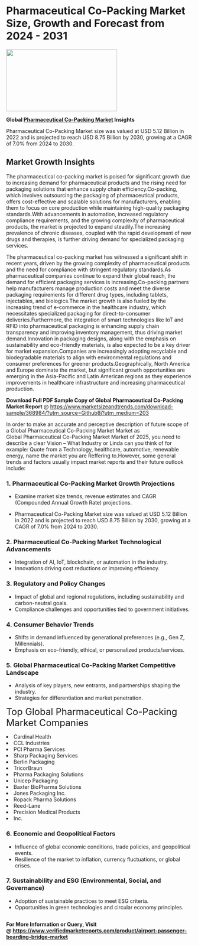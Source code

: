 <H1>Pharmaceutical Co-Packing Market Size, Growth and Forecast from 2024 - 2031</H1><img class="aligncenter size-medium wp-image-584254" src="https://thirdeyenews.in/wp-content/uploads/2024/09/Global-Market-Research-300x168.jpeg" alt="" width="300" height="168" /><p><strong>Global&nbsp;<a href="https://www.marketsizeandtrends.com/download-sample/368984/?utm_source=Github8j?utm_medium=203">Pharmaceutical Co-Packing Market</a> Insights</strong></p><p>Pharmaceutical Co-Packing Market size was valued at USD 5.12 Billion in 2022 and is projected to reach USD 8.75 Billion by 2030, growing at a CAGR of 7.0% from 2024 to 2030.</p><p><h2>Market Growth Insights</h2> <p>The pharmaceutical co-packing market is poised for significant growth due to increasing demand for pharmaceutical products and the rising need for packaging solutions that enhance supply chain efficiency.Co-packing, which involves outsourcing the packaging of pharmaceutical products, offers cost-effective and scalable solutions for manufacturers, enabling them to focus on core production while maintaining high-quality packaging standards.With advancements in automation, increased regulatory compliance requirements, and the growing complexity of pharmaceutical products, the market is projected to expand steadily.The increasing prevalence of chronic diseases, coupled with the rapid development of new drugs and therapies, is further driving demand for specialized packaging services.</p> <p>The pharmaceutical co-packing market has witnessed a significant shift in recent years, driven by the growing complexity of pharmaceutical products and the need for compliance with stringent regulatory standards.As pharmaceutical companies continue to expand their global reach, the demand for efficient packaging services is increasing.Co-packing partners help manufacturers manage production costs and meet the diverse packaging requirements for different drug types, including tablets, injectables, and biologics.The market growth is also fueled by the increasing trend of e-commerce in the healthcare industry, which necessitates specialized packaging for direct-to-consumer deliveries.Furthermore, the integration of smart technologies like IoT and RFID into pharmaceutical packaging is enhancing supply chain transparency and improving inventory management, thus driving market demand.Innovation in packaging designs, along with the emphasis on sustainability and eco-friendly materials, is also expected to be a key driver for market expansion.Companies are increasingly adopting recyclable and biodegradable materials to align with environmental regulations and consumer preferences for greener products.Geographically, North America and Europe dominate the market, but significant growth opportunities are emerging in the Asia-Pacific and Latin American regions as they experience improvements in healthcare infrastructure and increasing pharmaceutical production.<p><span class=""><strong>Download Full PDF Sample Copy of Global Pharmaceutical Co-Packing Market Report</strong> @ <a href="https://www.marketsizeandtrends.com/download-sample/368984/?utm_source=Github8j?utm_medium=203" target="_blank">https://www.marketsizeandtrends.com/download-sample/368984/?utm_source=Github8j?utm_medium=203</a></span></p><p>In order to make an accurate and perceptive description of future scope of a Global&nbsp;Pharmaceutical Co-Packing Market Market as Global&nbsp;Pharmaceutical Co-Packing Market Market of 2025, you need to describe a clear Vision &ndash; What Industry or Linda can you think of for example: Quote from a Technology, healthcare, automotive, renewable energy, name the market you are Reffering to.However, some general trends and factors usually impact market reports and their future outlook include:</p><h3>1.&nbsp;<strong>Pharmaceutical Co-Packing Market Growth Projections</strong></h3><ul><li>Examine market size trends, revenue estimates and CAGR (Compounded Annual Growth Rate) projections.</li><li><p>Pharmaceutical Co-Packing Market size was valued at USD 5.12 Billion in 2022 and is projected to reach USD 8.75 Billion by 2030, growing at a CAGR of 7.0% from 2024 to 2030.</p></li></ul><h3>2.&nbsp;<strong>Pharmaceutical Co-Packing Market Technological Advancements</strong></h3><ul><li>Integration of AI, IoT, blockchain, or automation in the industry.</li><li>Innovations driving cost reductions or improving efficiency.</li></ul><h3>3.&nbsp;<strong>Regulatory and Policy Changes</strong></h3><ul><li>Impact of global and regional regulations, including sustainability and carbon-neutral goals.</li><li>Compliance challenges and opportunities tied to government initiatives.</li></ul><h3>4.&nbsp;<strong>Consumer Behavior Trends</strong></h3><ul><li>Shifts in demand influenced by generational preferences (e.g., Gen Z, Millennials).</li><li>Emphasis on eco-friendly, ethical, or personalized products/services.</li></ul><h3>5.&nbsp;<strong>Global Pharmaceutical Co-Packing Market Competitive Landscape</strong></h3><ul><li>Analysis of key players, new entrants, and partnerships shaping the industry.</li><li>Strategies for differentiation and market penetration.</li></ul><p data-pm-slice="1 1 []"><span style="color: inherit; font-family: inherit; font-size: 25px;">Top Global Pharmaceutical Co-Packing Market Companies</span></p><div class="" data-test-id=""><p><li>Cardinal Health</li><li> CCL Industries</li><li> PCI Pharma Services</li><li> Sharp Packaging Services</li><li> Berlin Packaging</li><li> TricorBraun</li><li> Pharma Packaging Solutions</li><li> Unicep Packaging</li><li> Baxter BioPharma Solutions</li><li> Jones Packaging Inc.</li><li> Ropack Pharma Solutions</li><li> Reed-Lane</li><li> Precision Medical Products</li><li> Inc.</li></p></div><h3>6.&nbsp;<strong>Economic and Geopolitical Factors</strong></h3><ul><li>Influence of global economic conditions, trade policies, and geopolitical events.</li><li>Resilience of the market to inflation, currency fluctuations, or global crises.</li></ul><h3>7.&nbsp;<strong>Sustainability and ESG (Environmental, Social, and Governance)</strong></h3><ul><li>Adoption of sustainable practices to meet ESG criteria.</li><li>Opportunities in green technologies and circular economy principles.</li></ul><h2><strong style="font-size: 14px;">For More Information or Query, Visit @&nbsp;</strong><a style="background-color: #ffffff; font-size: 14px;" href="https://www.marketsizeandtrends.com/report/pharmaceutical-co-packing-market/" target="_blank">https://www.verifiedmarketreports.com/product/airport-passenger-boarding-bridge-market</a></h2>